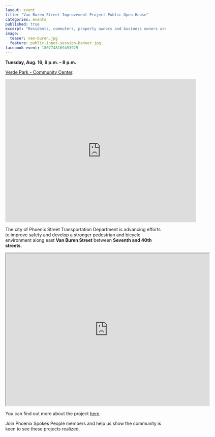 ```yaml
---
layout: event
title: "Van Buren Street Improvement Project Public Open House"
categories: events
published: true
excerpt: "Residents, commuters, property owners and business owners are invited to review preliminary design plans and provide input."
image:
  teaser: van-buren.jpg
  feature: public-input-session-banner.jpg
facebook-event: 1807748169493929
---
```


**Tuesday, Aug. 16, 6 p.m. – 8 p.m.**

[Verde Park - Community Center](https://goo.gl/maps/eBJpTo3X1Ut).

<iframe src="https://www.google.com/maps/embed?pb=!1m18!1m12!1m3!1d3328.902256331412!2d-112.06357268480063!3d33.4518529807736!2m3!1f0!2f0!3f0!3m2!1i1024!2i768!4f13.1!3m3!1m2!1s0x872b121b66ae45df%3A0x98b72bdc51ffa0ee!2sVerde+Community+Center!5e0!3m2!1sen!2sus!4v1470168889054" width="600" height="450" frameborder="0" style="border:0" allowfullscreen></iframe>

The city of Phoenix Street Transportation Department is advancing efforts to improve safety and develop a stronger pedestrian and bicycle environment along east **Van Buren Street** between **Seventh and 40th streets**.

<iframe
src="https://www.google.com/maps/d/u/3/embed?mid=1iWvbNdbPLK2YAV3E-hrRFcT4Bvc"
width="640" height="480"></iframe>

You can find out more about the project [here](https://www.phoenix.gov/streetssite/Pages/Van-Buren-Street---7th-Street-to-40th-Street0726-8439.aspx).

Join Phoenix Spokes People members and help us show the community is keen to see these projects realized.

